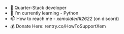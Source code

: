 - 🍞 Quarter-Stack developer
- 🌱 I’m currently learning - Python
- 📫 How to reach me - *xemulated#2622* (on discord)
- 💰 Donate Here: rentry.co/HowToSupportXem
